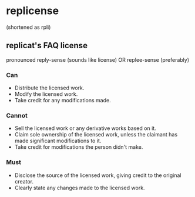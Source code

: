 # replicense
(shortened as rpli)
## replicat's FAQ license
pronounced reply-sense (sounds like license) OR replee-sense (preferably)

### Can
- Distribute the licensed work.
- Modify the licensed work.
- Take credit for any modifications made.

### Cannot
- Sell the licensed work or any derivative works based on it.
- Claim sole ownership of the licensed work, unless the claimant has made significant modifications to it.
- Take credit for modifications the person didn't make.

### Must
- Disclose the source of the licensed work, giving credit to the original creator.
- Clearly state any changes made to the licensed work.

<!--- you don't have to include this comment in your LICENSE file, just some info and a rant about licenses being complicated

About the rpli
==============

I, replicat, made the replicense (or rpli) for FAQs, and I think it's a fair license. It reflects what I believe a FAQ license should be.

I also wanted to try and make a simple license, that is straightforward and easy to understand. You look at licenses like the LGPLv3 and you have to read not one, but TWO long licences (because LGPLv3 is an extension of the GPLv3). The normal MIT license is already kinda complicated, even the Unlicense uses unnecessarily complicated words. I understand that you have to be specific when stating the permissions others have, so that people have it very clear when it comes to what's allowed and what's not, but oftentimes they're written in such a complicated manner that it defeats the point.

You can find more versions of this license, in different formats like plain text, Markdown, etc. at the GitHub repository https://github.com/JuxGD/replicense -->